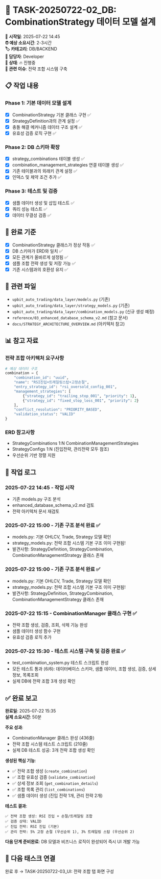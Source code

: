 # 🎯 TASK-20250722-02_DB: CombinationStrategy 데이터 모델 설계

**📅 시작일**: 2025-07-22 14:45  
**⏰ 예상 소요시간**: 2-3시간  
**🏷️ 카테고리**: DB/BACKEND  
**👤 담당자**: Developer  
**🎯 상태**: 🔥 진행중  
**🔗 관련 이슈**: 전략 조합 시스템 구축

## 📋 작업 내용

### Phase 1: 기본 데이터 모델 설계
- [x] CombinationStrategy 기본 클래스 구현 ✅
- [x] StrategyDefinition과의 관계 설정 ✅
- [x] 충돌 해결 메커니즘 데이터 구조 설계 ✅
- [x] 유효성 검증 로직 구현 ✅

### Phase 2: DB 스키마 확장
- [x] strategy_combinations 테이블 생성 ✅
- [x] combination_management_strategies 연결 테이블 생성 ✅
- [x] 기존 테이블과의 외래키 관계 설정 ✅
- [x] 인덱스 및 제약 조건 추가 ✅

### Phase 3: 테스트 및 검증
- [x] 샘플 데이터 생성 및 삽입 테스트 ✅
- [x] 쿼리 성능 테스트 ✅
- [x] 데이터 무결성 검증 ✅

## 🎯 완료 기준
- [x] CombinationStrategy 클래스가 정상 작동 ✅
- [x] DB 스키마가 ERD와 일치 ✅
- [x] 모든 관계가 올바르게 설정됨 ✅
- [x] 샘플 조합 전략 생성 및 저장 가능 ✅
- [x] 기존 시스템과의 호환성 유지 ✅

## 📎 관련 파일
- `upbit_auto_trading/data_layer/models.py` (기존)
- `upbit_auto_trading/data_layer/strategy_models.py` (기존)
- `upbit_auto_trading/data_layer/combination_models.py` (신규 생성 예정)
- `reference/03_enhanced_database_schema_v2.md` (참고 문서)
- `docs/STRATEGY_ARCHITECTURE_OVERVIEW.md` (아키텍처 참고)

## 📊 참고 자료

### 전략 조합 아키텍처 요구사항
```python
# 예상 데이터 구조
combination = {
    "combination_id": "uuid",
    "name": "RSI진입+트레일링스탑+고정손절",
    "entry_strategy_id": "rsi_oversold_config_001",
    "management_strategies": [
        {"strategy_id": "trailing_stop_001", "priority": 1},
        {"strategy_id": "fixed_stop_loss_001", "priority": 2}
    ],
    "conflict_resolution": "PRIORITY_BASED",
    "validation_status": "VALID"
}
```

### ERD 참고사항
- StrategyCombinations 1:N CombinationManagementStrategies
- StrategyConfigs 1:N (진입전략, 관리전략 모두 참조)
- 우선순위 기반 정렬 지원

## 📝 작업 로그

### 2025-07-22 14:45 - 작업 시작
- 기존 models.py 구조 분석
- enhanced_database_schema_v2.md 검토
- 전략 아키텍처 문서 재검토

### 2025-07-22 15:00 - 기존 구조 분석 완료 ✅
- models.py: 기본 OHLCV, Trade, Strategy 모델 확인
- strategy_models.py: 전략 조합 시스템 기본 구조 이미 구현됨!
- 발견사항: StrategyDefinition, StrategyCombination, CombinationManagementStrategy 클래스 존재

### 2025-07-22 15:00 - 기존 구조 분석 완료 ✅
- models.py: 기본 OHLCV, Trade, Strategy 모델 확인
- strategy_models.py: 전략 조합 시스템 기본 구조 이미 구현됨!
- 발견사항: StrategyDefinition, StrategyCombination, CombinationManagementStrategy 클래스 존재

### 2025-07-22 15:15 - CombinationManager 클래스 구현 ✅
- 전략 조합 생성, 검증, 조회, 삭제 기능 완성
- 샘플 데이터 생성 함수 구현
- 유효성 검증 로직 추가

### 2025-07-22 15:30 - 테스트 시스템 구축 및 검증 완료 ✅
- test_combination_system.py 테스트 스크립트 완성
- 모든 테스트 통과 (6/6): 데이터베이스 스키마, 샘플 데이터, 조합 생성, 검증, 상세정보, 목록조회
- 실제 DB에 전략 조합 3개 생성 확인

## ✅ 완료 보고

**완료일**: 2025-07-22 15:35  
**실제 소요시간**: 50분  

**주요 성과**:
- CombinationManager 클래스 완성 (436줄)
- 전략 조합 시스템 테스트 스크립트 (210줄)
- 실제 DB 테스트 성공: 3개 전략 조합 생성 확인

**생성된 핵심 기능**:
- ✅ 전략 조합 생성 (`create_combination`)
- ✅ 조합 유효성 검증 (`validate_combination`)  
- ✅ 상세 정보 조회 (`get_combination_details`)
- ✅ 조합 목록 관리 (`list_combinations`)
- ✅ 샘플 데이터 생성 (진입 전략 1개, 관리 전략 2개)

**테스트 결과**:
```
✅ 전략 조합 생성: RSI 진입 + 손절/트레일링 조합
✅ 검증 상태: VALID
✅ 진입 전략: RSI 진입 (기본)  
✅ 관리 전략: 5% 고정 손절 (우선순위 1), 3% 트레일링 스탑 (우선순위 2)
```

**다음 단계 준비완료**:
DB 모델과 비즈니스 로직이 완성되어 즉시 UI 개발 가능

## 🔗 다음 태스크 연결
완료 후 → TASK-20250722-03_UI: 전략 조합 탭 화면 구성
